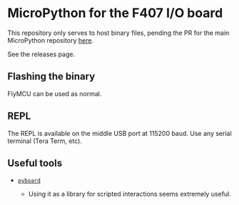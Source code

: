 MicroPython for the F407 I/O board
==================================

This repository only serves to host binary files, pending the PR for the
main MicroPython repository [here](https://github.com/micropython/micropython/pull/8261).

See the releases page.

Flashing the binary
-------------------

FlyMCU can be used as normal.

REPL
----

The REPL is available on the middle USB port at 115200 baud. Use any serial
terminal (Tera Term, etc).

Useful tools
------------

- [`pyboard`](https://docs.micropython.org/en/latest/reference/pyboard.py.html)

    - Using it as a library for scripted interactions seems extremely useful. 
